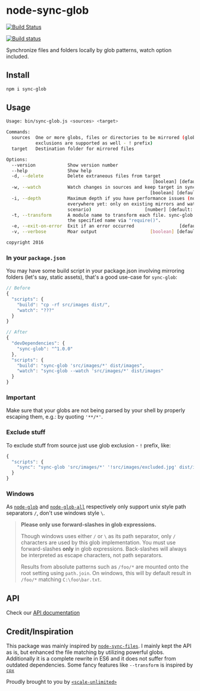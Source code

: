 # node-sync-glob

[![Build Status](https://travis-ci.org/AndyOGo/node-sync-glob.svg?branch=master)](https://travis-ci.org/AndyOGo/node-sync-glob)

[![Build status](https://ci.appveyor.com/api/projects/status/9i48hbtrfsy5sk1m/branch/master?svg=true)](https://ci.appveyor.com/project/AndyOGo/node-sync-glob/branch/master)

Synchronize files and folders locally by glob patterns, watch option included.

## Install

```sh
npm i sync-glob
```

## Usage

```sh
Usage: bin/sync-glob.js <sources> <target>

Commands:
  sources  One or more globs, files or directories to be mirrored (glob
           exclusions are supported as well - ! prefix)
  target   Destination folder for mirrored files

Options:
  --version            Show version number                             [boolean]
  --help               Show help                                       [boolean]
  -d, --delete         Delete extraneous files from target
                                                       [boolean] [default: true]
  -w, --watch          Watch changes in sources and keep target in sync
                                                      [boolean] [default: false]
  -i, --depth          Maximum depth if you have performance issues (not
                       everywhere yet: only on existing mirrors and watch
                       scenario)                    [number] [default: Infinity]
  -t, --transform      A module name to transform each file. sync-glob lookups
                       the specified name via "require()".              [string]
  -e, --exit-on-error  Exit if an error occurred                 [default: true]
  -v, --verbose        Moar output                    [boolean] [default: false]

copyright 2016
```

### In your `package.json`

You may have some build script in your package.json involving mirroring folders (let's say, static assets), that's a good use-case for `sync-glob`:

```js
// Before
{
  "scripts": {
    "build": "cp -rf src/images dist/",
    "watch": "???"
  }
}

// After
{
  "devDependencies": {
    "sync-glob": "^1.0.0"
  },
  "scripts": {
    "build": "sync-glob 'src/images/*' dist/images",
    "watch": "sync-glob --watch 'src/images/*' dist/images"
  }
}
```

### Important

Make sure that your globs are not being parsed by your shell by properly escaping them, e.g.: by quoting `'**/*'`.

### Exclude stuff

To exclude stuff from source just use glob exclusion - `!` prefix, like:
```js
{
  "scripts": {
    "sync": "sync-glob 'src/images/*' '!src/images/excluded.jpg' dist/images"
  }
}
```

### Windows

As [`node-glob`](https://www.npmjs.com/package/glob#windows) and [`node-glob-all`](https://www.npmjs.com/package/glob-all) respectively only support unix style path separators `/`, don't use windows style `\`.

> **Please only use forward-slashes in glob expressions.**
>
> Though windows uses either `/` or `\` as its path separator, only `/`
> characters are used by this glob implementation.  You must use
>forward-slashes **only** in glob expressions.  Back-slashes will always
> be interpreted as escape characters, not path separators.
>
> Results from absolute patterns such as `/foo/*` are mounted onto the
> root setting using `path.join`.  On windows, this will by default result
> in `/foo/*` matching `C:\foo\bar.txt`.

## API

Check our [API documentation](./API.md)

## Credit/Inspiration

This package was mainly inspired by [`node-sync-files`](https://github.com/byteclubfr/node-sync-files).
I mainly kept the API as is, but enhanced the file matching by utilizing powerful globs.
Additionally it is a complete rewrite in ES6 and it does not suffer from outdated dependencies.
Some fancy features like `--transform` is inspired by [`cpx`](https://www.npmjs.com/package/cpx)

Proudly brought to you by [`<scale-unlimited>`](http://www.scale-unlimited.com)
